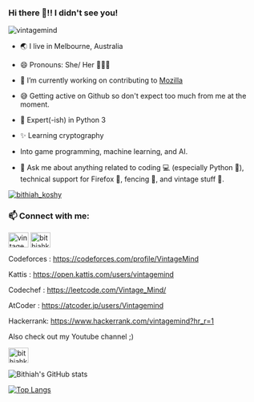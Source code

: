 ### Hi there 👋!! I didn't see you!



<p align="left"> 
 <img src="https://komarev.com/ghpvc/?username=vintagemind" alt="vintagemind" /> 
</p>

- 🌏 I live in Melbourne, Australia

- 😄 Pronouns: She/ Her 👩🏻‍💻

- 🔭 I’m currently working on contributing to [Mozilla](https://github.com/mozilla/)

- 😅 Getting active on Github so don't expect too much from me at the moment.  

- 🧐 Expert(-ish) in Python 3

- ✨ Learning cryptography

- Into game programming, machine learning, and AI.

- 💬 Ask me about anything related to coding 💻 (especially Python  🐍), technical support for Firefox 🦊, fencing 🤺, and vintage stuff 🎺.

<p align="left"> <a href="https://twitter.com/vintagemind07" target="blank"><img src="https://img.shields.io/twitter/follow/vintagemind07?logo=twitter&style=for-the-badge" alt="bithiah_koshy" /></a> </p>

<h3 align="left"> 📫 Connect with me:</h3>
<p align="left">
<a href="https://twitter.com/vintagemind07" target="blank"><img align="center" src="https://cdn.jsdelivr.net/npm/simple-icons@3.0.1/icons/twitter.svg" alt="vintagemind07" height="30" width="40" /></a> 
<a href="https://www.linkedin.com/in/bithiah-koshy" target="blank"><img align="center" src="https://cdn.jsdelivr.net/npm/simple-icons@3.0.1/icons/linkedin.svg" alt="bithiahkoshy" height="30" width="40" /></a>

 Codeforces : https://codeforces.com/profile/VintageMind
 
 Kattis : https://open.kattis.com/users/vintagemind
 
 Codechef : https://leetcode.com/Vintage_Mind/ 
 
 AtCoder : https://atcoder.jp/users/Vintagemind
 
 Hackerrank: https://www.hackerrank.com/vintagemind?hr_r=1
 
 Also check out my Youtube channel ;)

 
<a href="http://youtube.com/channel/UC-u8sNr9bZpf0SLW7r-FqeA" target="blank"><img align="center" src="https://cdn.jsdelivr.net/npm/simple-icons@3.0.1/icons/youtube.svg" alt="bithiahkoshy" height="30" width="40" /></a>

![Bithiah's GitHub stats](https://github-readme-stats.vercel.app/api?username=vintagemind&show_icons=true&theme=radical)

 [![Top Langs](https://github-readme-stats.vercel.app/api/top-langs/?username=vintagemind)](https://github.com/vintagemind/github-readme-stats)

</a>
</p>






 
